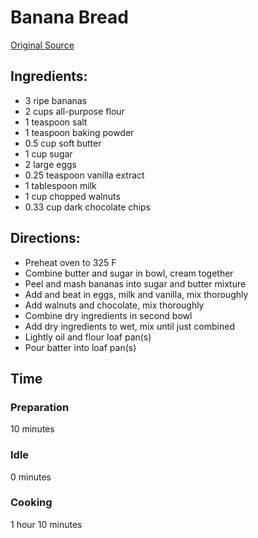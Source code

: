 # Banana Bread
[Original Source](https://foodwishes.blogspot.com/2012/01/banana-bread-thats-okay-to-make-early.html)

## Ingredients:
  - 3 ripe bananas
  - 2 cups all-purpose flour
  - 1 teaspoon salt
  - 1 teaspoon baking powder
  - 0.5 cup soft butter
  - 1 cup sugar
  - 2 large eggs
  - 0.25 teaspoon vanilla extract
  - 1 tablespoon milk
  - 1 cup chopped walnuts
  - 0.33 cup dark chocolate chips

## Directions:
  - Preheat oven to 325 F
  - Combine butter and sugar in bowl, cream together
  - Peel and mash bananas into sugar and butter mixture
  - Add and beat in eggs, milk and vanilla, mix thoroughly
  - Add walnuts and chocolate, mix thoroughly
  - Combine dry ingredients in second bowl
  - Add dry ingredients to wet, mix until just combined
  - Lightly oil and flour loaf pan(s)
  - Pour batter into loaf pan(s)

## Time
### Preparation
10 minutes
### Idle
0 minutes
### Cooking
1 hour 10 minutes

